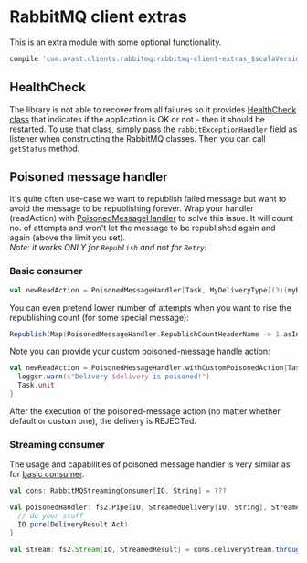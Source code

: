 # RabbitMQ client extras

This is an extra module with some optional functionality.  
```groovy
compile 'com.avast.clients.rabbitmq:rabbitmq-client-extras_$scalaVersion:x.x.x'
```

## HealthCheck
The library is not able to recover from all failures so it provides [HealthCheck class](src/main/scala/com/avast/clients/rabbitmq/extras/HealthCheck.scala)
 that indicates if the application is OK or not - then it should be restarted.
To use that class, simply pass the `rabbitExceptionHandler` field as listener when constructing the RabbitMQ classes. Then you can call `getStatus` method.

## Poisoned message handler
It's quite often use-case we want to republish failed message but want to avoid the message to be republishing forever. Wrap your handler (readAction)
with [PoisonedMessageHandler](src/main/scala/com/avast/clients/rabbitmq/extras/PoisonedMessageHandler.scala) to solve this issue. It will count no.
of attempts and won't let the message to be republished again and again (above the limit you set).  
_Note: it works ONLY for `Republish` and not for `Retry`!_

### Basic consumer

```scala
val newReadAction = PoisonedMessageHandler[Task, MyDeliveryType](3)(myReadAction)
```

You can even pretend lower number of attempts when you want to rise the republishing count (for some special message):

```scala
Republish(Map(PoisonedMessageHandler.RepublishCountHeaderName -> 1.asInstanceOf[AnyRef]))
```

Note you can provide your custom poisoned-message handle action:

```scala
val newReadAction = PoisonedMessageHandler.withCustomPoisonedAction[Task, MyDeliveryType](3)(myReadAction) { delivery =>
  logger.warn(s"Delivery $delivery is poisoned!")
  Task.unit
}
```

After the execution of the poisoned-message action (no matter whether default or custom one), the delivery is REJECTed.

### Streaming consumer

The usage and capabilities of poisoned message handler is very similar as for [basic consumer](#basic-consumer).

```scala
val cons: RabbitMQStreamingConsumer[IO, String] = ???

val poisonedHandler: fs2.Pipe[IO, StreamedDelivery[IO, String], StreamedResult] = StreamingPoisonedMessageHandler[IO, String](3) { delivery =>
  // do your stuff
  IO.pure(DeliveryResult.Ack)
}

val stream: fs2.Stream[IO, StreamedResult] = cons.deliveryStream.through(poisonedHandler)
```
